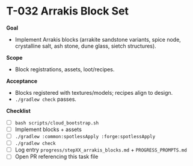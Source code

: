 # T-032 Arrakis Block Set

**Goal**

- Implement Arrakis blocks (arrakite sandstone variants, spice node, crystalline salt, ash stone, dune glass, sietch structures).

**Scope**

- Block registrations, assets, loot/recipes.

**Acceptance**

- Blocks registered with textures/models; recipes align to design.
- `./gradlew check` passes.

**Checklist**

- [ ] `bash scripts/cloud_bootstrap.sh`
- [ ] Implement blocks + assets
- [ ] `./gradlew :common:spotlessApply :forge:spotlessApply`
- [ ] `./gradlew check`
- [ ] Log entry `progress/stepXX_arrakis_blocks.md` + `PROGRESS_PROMPTS.md`
- [ ] Open PR referencing this task file
